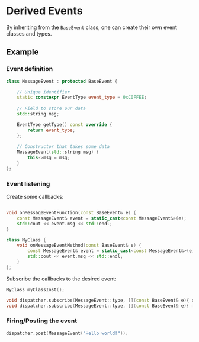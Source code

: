 
# Derived Events

By inheriting from the `BaseEvent` class, one can create their own event classes and types.

## Example

### Event definition
```c++
class MessageEvent : protected BaseEvent {

    // Unique identifier
    static constexpr EventType event_type = 0xC0FFEE;
    
    // Field to store our data
    std::string msg;

    EventType getType() const override {
        return event_type;
    };
    
    // Constructor that takes some data
    MessageEvent(std::string msg) {
        this->msg = msg;
    }
};
```

### Event listening

Create some callbacks:

```c++

void onMessageEventFunction(const BaseEvent& e) {
    const MessageEvent& event = static_cast<const MessageEvent&>(e);
    std::cout << event.msg << std::endl;
}

class MyClass {
    void onMessageEventMethod(const BaseEvent& e) {
        const MessageEvent& event = static_cast<const MessageEvent&>(e);
        std::cout << event.msg << std::endl;
    }
};
```

Subscribe the callbacks to the desired event:

```c++
MyClass myClassInst();

void dispatcher.subscribe(MessageEvent::type, [](const BaseEvent& e){ onMessageEventFunction(e); });
void dispatcher.subscribe(MessageEvent::type, [](const BaseEvent& e){ myClassInst.onMessageEventMethod(e); });
```

### Firing/Posting the event

```c++
dispatcher.post(MessageEvent("Hello world!"));
```